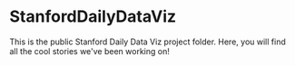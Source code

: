 # StanfordDailyDataViz
This is the public Stanford Daily Data Viz project folder. Here, you will find all the cool stories we've been working on!
